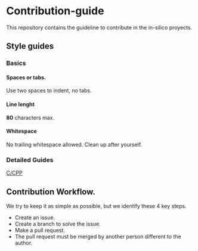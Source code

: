 # Contribution-guide
This repository contains the guideline to contribute in the in-silico proyects.


## Style guides

### Basics

#### Spaces or tabs.

Use two spaces to indent, no tabs.

#### Line lenght

**80**  characters max.

#### Whitespace

No trailing whitespace allowed. Clean up after yourself.

### Detailed Guides 

[C/CPP](https://github.com/in-silico/Contribution-guide/blob/master/SG-CPP.md)

## Contribution Workflow.

We try to keep it as simple as possible, but we identify these 4 key steps.

- Create an issue.
- Create a branch to solve the issue.
- Make a pull request.
- The pull request must be merged by another person different to the author.


